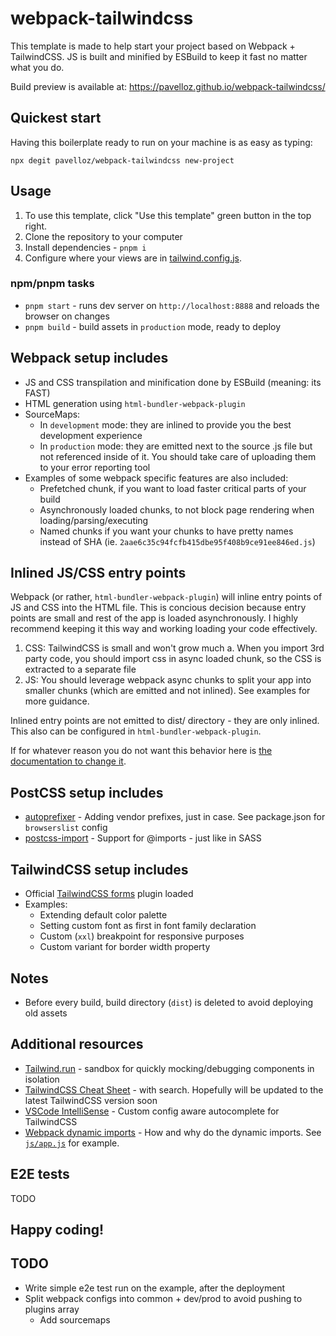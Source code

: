 # webpack-tailwindcss

This template is made to help start your project based on Webpack + TailwindCSS.
JS is built and minified by ESBuild to keep it fast no matter what you do.

Build preview is available at: https://pavelloz.github.io/webpack-tailwindcss/

## Quickest start

Having this boilerplate ready to run on your machine is as easy as typing:

    npx degit pavelloz/webpack-tailwindcss new-project

## Usage

1. To use this template, click "Use this template" green button in the top right.
2. Clone the repository to your computer
3. Install dependencies - `pnpm i`
4. Configure where your views are in [tailwind.config.js](https://github.com/pavelloz/webpack-tailwindcss-purgecss/blob/master/tailwind.config.js).

### npm/pnpm tasks

- `pnpm start` - runs dev server on `http://localhost:8888` and reloads the browser on changes
- `pnpm build` - build assets in `production` mode, ready to deploy

## Webpack setup includes

- JS and CSS transpilation and minification done by ESBuild (meaning: its FAST)
- HTML generation using `html-bundler-webpack-plugin`
- SourceMaps:
  - In `development` mode: they are inlined to provide you the best development experience
  - In `production` mode: they are emitted next to the source .js file but not referenced inside of it. You should take care of uploading them to your error reporting tool
- Examples of some webpack specific features are also included:
  - Prefetched chunk, if you want to load faster critical parts of your build
  - Asynchronously loaded chunks, to not block page rendering when loading/parsing/executing
  - Named chunks if you want your chunks to have pretty names instead of SHA (ie. `2aae6c35c94fcfb415dbe95f408b9ce91ee846ed.js`)

## Inlined JS/CSS entry points

Webpack (or rather, `html-bundler-webpack-plugin`) will inline entry points of JS and CSS into the HTML file. This is concious decision because entry points are small and rest of the app is loaded asynchronously. I highly recommend keeping it this way and working loading your code effectively.

1. CSS: TailwindCSS is small and won't grow much
  a. When you import 3rd party code, you should import css in async loaded chunk, so the CSS is extracted to a separate file
2. JS: You should leverage webpack async chunks to split your app into smaller chunks (which are emitted and not inlined). See examples for more guidance.

Inlined entry points are not emitted to dist/ directory - they are only inlined. This also can be configured in `html-bundler-webpack-plugin`.

If for whatever reason you do not want this behavior here is [the documentation to change it](https://github.com/webdiscus/html-bundler-webpack-plugin?tab=readme-ov-file#recipe-inline-js).

## PostCSS setup includes

- [autoprefixer](https://github.com/postcss/autoprefixer) - Adding vendor prefixes, just in case. See package.json for `browserslist` config
- [postcss-import](https://github.com/postcss/postcss-import) - Support for @imports - just like in SASS

## TailwindCSS setup includes

- Official [TailwindCSS forms](https://tailwindcss.com/docs/plugins#forms) plugin loaded
- Examples:
  - Extending default color palette
  - Setting custom font as first in font family declaration
  - Custom (`xxl`) breakpoint for responsive purposes
  - Custom variant for border width property

## Notes

- Before every build, build directory (`dist`) is deleted to avoid deploying old assets

## Additional resources

- [Tailwind.run](https://tailwind.run/new) - sandbox for quickly mocking/debugging components in isolation
- [TailwindCSS Cheat Sheet](https://nerdcave.com/tailwind-cheat-sheet) - with search. Hopefully will be updated to the latest TailwindCSS version soon
- [VSCode IntelliSense](https://marketplace.visualstudio.com/items?itemName=bradlc.vscode-tailwindcss) - Custom config aware autocomplete for TailwindCSS
- [Webpack dynamic imports](https://medium.com/front-end-weekly/webpack-and-dynamic-imports-doing-it-right-72549ff49234) - How and why do the dynamic imports. See [`js/app.js`](src/js/app.js) for example.

## E2E tests

TODO

## Happy coding!

## TODO

- Write simple e2e test run on the example, after the deployment
- Split webpack configs into common + dev/prod to avoid pushing to plugins array
  - Add sourcemaps
